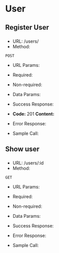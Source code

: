 # User

## Register User
### 

* URL:
/users/
* Method:
```
POST
```
* URL Params:
- Required:

- Non-required:

* Data Params:

* Success Response:
- **Code:** 201
  **Content:** 
* Error Response:

* Sample Call:

## Show user
### 

* URL:
/users/:id
* Method:
```
GET
```
* URL Params:
- Required:

- Non-required:

* Data Params:

* Success Response:

* Error Response:

* Sample Call:
